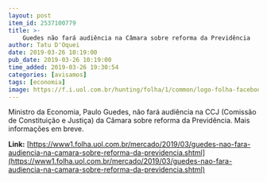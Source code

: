 ```yaml
---
layout: post
item_id: 2537100779
title: >-
    Guedes não fará audiência na Câmara sobre reforma da Previdência
author: Tatu D'Oquei
date: 2019-03-26 10:19:00
pub_date: 2019-03-26 10:19:00
time_added: 2019-03-26 19:30:54
categories: [avisamos]
tags: [economia]
image: https://f.i.uol.com.br/hunting/folha/1/common/logo-folha-facebook.jpg
---
```


Ministro da Economia, Paulo Guedes, não fará audiência na CCJ (Comissão de Constituição e Justiça) da Câmara sobre reforma da Previdência. Mais informações em breve.

**Link:** [https://www1.folha.uol.com.br/mercado/2019/03/guedes-nao-fara-audiencia-na-camara-sobre-reforma-da-previdencia.shtml](https://www1.folha.uol.com.br/mercado/2019/03/guedes-nao-fara-audiencia-na-camara-sobre-reforma-da-previdencia.shtml)

